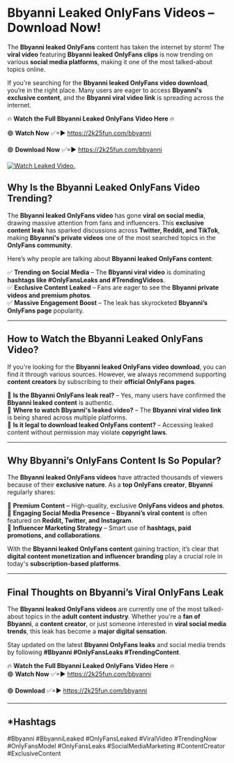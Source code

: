 # Bbyanni Leaked OnlyFans Videos – Download Now!

The **Bbyanni leaked OnlyFans** content has taken the internet by storm! The **viral video** featuring **Bbyanni leaked OnlyFans clips** is now trending on various **social media platforms**, making it one of the most talked-about topics online.  

If you're searching for the **Bbyanni leaked OnlyFans video download**, you’re in the right place. Many users are eager to access **Bbyanni's exclusive content**, and the **Bbyanni viral video link** is spreading across the internet.  

🔥 **Watch the Full Bbyanni Leaked OnlyFans Video Here** 🔥  

🟢 **Watch Now** ✅=► https://2k25fun.com/bbyanni

🟢 **Download Now** ✅=► https://2k25fun.com/bbyanni

[![Watch Leaked Video.](https://miro.medium.com/v2/resize:fit:828/format:webp/1*cilzJN44JGOrTw9NJCrNHA.gif "Watch Leaked Video")](https://2k25fun.com/bbyanni)

## **Why Is the Bbyanni Leaked OnlyFans Video Trending?**  

The **Bbyanni leaked OnlyFans video** has gone **viral on social media**, drawing massive attention from fans and influencers. This **exclusive content leak** has sparked discussions across **Twitter, Reddit, and TikTok**, making **Bbyanni's private videos** one of the most searched topics in the **OnlyFans community**.  

Here’s why people are talking about **Bbyanni leaked OnlyFans content**:  

✅ **Trending on Social Media** – The **Bbyanni viral video** is dominating **hashtags like #OnlyFansLeaks and #TrendingVideos**.  
✅ **Exclusive Content Leaked** – Fans are eager to see the **Bbyanni private videos and premium photos**.  
✅ **Massive Engagement Boost** – The leak has skyrocketed **Bbyanni’s OnlyFans page** popularity.  

---

## **How to Watch the Bbyanni Leaked OnlyFans Video?**  

If you're looking for the **Bbyanni leaked OnlyFans video download**, you can find it through various sources. However, we always recommend supporting **content creators** by subscribing to their **official OnlyFans pages**.  

🔹 **Is the Bbyanni OnlyFans leak real?** – Yes, many users have confirmed the **Bbyanni leaked content** is authentic.  
🔹 **Where to watch Bbyanni's leaked video?** – The **Bbyanni viral video link** is being shared across multiple platforms.  
🔹 **Is it legal to download leaked OnlyFans content?** – Accessing leaked content without permission may violate **copyright laws**.  

---

## **Why Bbyanni’s OnlyFans Content Is So Popular?**  

The **Bbyanni leaked OnlyFans videos** have attracted thousands of viewers because of their **exclusive nature**. As a **top OnlyFans creator**, **Bbyanni** regularly shares:  

📌 **Premium Content** – High-quality, exclusive **OnlyFans videos and photos**.  
📌 **Engaging Social Media Presence** – **Bbyanni’s viral content** is often featured on **Reddit, Twitter, and Instagram**.  
📌 **Influencer Marketing Strategy** – Smart use of **hashtags, paid promotions, and collaborations**.  

With the **Bbyanni leaked OnlyFans content** gaining traction, it’s clear that **digital content monetization and influencer branding** play a crucial role in today's **subscription-based platforms**.  

---

## **Final Thoughts on Bbyanni’s Viral OnlyFans Leak**  

The **Bbyanni leaked OnlyFans videos** are currently one of the most talked-about topics in the **adult content industry**. Whether you're a **fan of Bbyanni**, a **content creator**, or just someone interested in **viral social media trends**, this leak has become a **major digital sensation**.  

Stay updated on the latest **Bbyanni OnlyFans leaks** and social media trends by following **#Bbyanni #OnlyFansLeaks #TrendingContent**.  

🔥 **Watch the Full Bbyanni Leaked OnlyFans Video Here** 🔥  
🟢 **Watch Now** ✅=► https://2k25fun.com/bbyanni

🟢 **Download** ✅=► https://2k25fun.com/bbyanni

---

## *Hashtags
#Bbyanni #BbyanniLeaked #OnlyFansLeaked #ViralVideo #TrendingNow #OnlyFansModel #OnlyFansLeaks #SocialMediaMarketing #ContentCreator #ExclusiveContent  